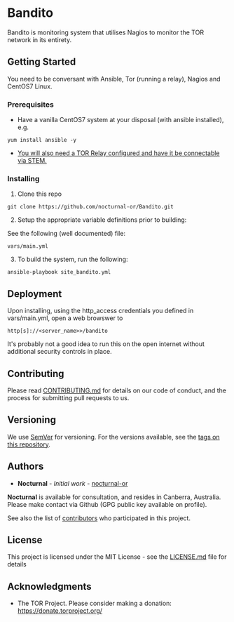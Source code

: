 # Bandito 
Bandito is monitoring system that utilises Nagios to monitor the TOR network in its entirety.   

## Getting Started

You need to be conversant with Ansible, Tor (running a relay), Nagios and CentOS7 Linux.

### Prerequisites

* Have a vanilla CentOS7 system at your disposal (with ansible installed), e.g.

```
yum install ansible -y
```

* [You will also need a TOR Relay configured and have it be connectable via STEM.](https://stem.torproject.org/tutorials/the_little_relay_that_could.html)

### Installing

1. Clone this repo

```
git clone https://github.com/nocturnal-or/Bandito.git
```

2. Setup the appropriate variable definitions prior to building:

See the following (well documented) file:

```
vars/main.yml
```

3. To build the system, run the following:

```
ansible-playbook site_bandito.yml
```

## Deployment

Upon installing, using the http_access credentials you defined in vars/main.yml, open a web browswer to 

```
http[s]://<server_name>>/bandito
```

It's probably not a good idea to run this on the open internet without additional security controls in place. 

## Contributing

Please read [CONTRIBUTING.md](https://gist.github.com/PurpleBooth/b24679402957c63ec426) for details on our code of conduct, and the process for submitting pull requests to us.

## Versioning

We use [SemVer](http://semver.org/) for versioning. For the versions available, see the [tags on this repository](https://github.com/your/project/tags). 

## Authors
* **Nocturnal** - *Initial work* - [nocturnal-or](https://github.com/nocturnal-or)

**Nocturnal** is available for consultation, and resides in Canberra, Australia. Please make contact via Github (GPG public key available on profile). 

See also the list of [contributors](https://github.com/your/project/contributors) who participated in this project.

## License

This project is licensed under the MIT License - see the [LICENSE.md](LICENSE.md) file for details

## Acknowledgments

* The TOR Project. Please consider making a donation: https://donate.torproject.org/
